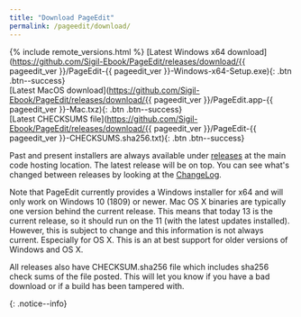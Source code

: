 ```yaml
---
title: "Download PageEdit"
permalink: /pageedit/download/
---
```


{% include remote_versions.html %}
[Latest Windows x64 download](https://github.com/Sigil-Ebook/PageEdit/releases/download/{{ pageedit_ver }}/PageEdit-{{ pageedit_ver }}-Windows-x64-Setup.exe){: .btn .btn--success}<br/>[Latest MacOS download](https://github.com/Sigil-Ebook/PageEdit/releases/download/{{ pageedit_ver }}/PageEdit.app-{{ pageedit_ver }}-Mac.txz){: .btn .btn--success}<br/>[Latest CHECKSUMS file](https://github.com/Sigil-Ebook/PageEdit/releases/download/{{ pageedit_ver }}/PageEdit-{{ pageedit_ver }}-CHECKSUMS.sha256.txt){: .btn .btn--success}

Past and present installers are always available under [releases](https://github.com/Sigil-Ebook/PageEdit/releases) at the main code hosting location. The latest release will be on top. You can see what's changed between releases by looking at the [ChangeLog](https://github.com/Sigil-Ebook/PageEdit/blob/master/ChangeLog.txt).

<div markdown="1">
Note that PageEdit currently provides a Windows installer for x64 and will only work on Windows 10 (1809) or newer. Mac OS X binaries are typically one version behind the current release. This means that today 13 is the current release, so it should run on the 11 (with the latest updates installed). However, this is subject to change and this information is not always current. Especially for OS X. This is an at best support for older versions of Windows and OS X.

All releases also have CHECKSUM.sha256 file which includes sha256 check sums of the file posted. This will let you know if you have a bad download or if a build has been tampered with.
</div>
{: .notice--info}
